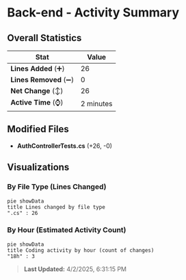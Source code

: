 # Back-end - Activity Summary 

## Overall Statistics

| Stat                   | Value                                                             |
| ---------------------- | ----------------------------------------------------------------- |
| **Lines Added** (➕)   | 26                                          |
| **Lines Removed** (➖) | 0                                        |
| **Net Change** (↕)    | 26                |
| **Active Time** (⌚)   | 2 minutes |


## Modified Files
- **AuthControllerTests.cs** (+26, -0)

## Visualizations

### By File Type (Lines Changed)

```mermaid
pie showData
title Lines changed by file type
".cs" : 26
```

### By Hour (Estimated Activity Count)

```mermaid
pie showData
title Coding activity by hour (count of changes)
"18h" : 3
```


> **Last Updated:** 4/2/2025, 6:31:15 PM